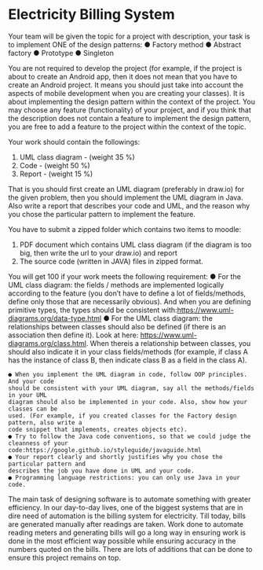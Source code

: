 # Electricity Billing System

Your team will be given the topic for a project with description, your task is to implement ONE of
the design patterns:
● Factory method
● Abstract factory
● Prototype
● Singleton

You are not required to develop the project (for example, if the project is about to create an
Android app, then it does not mean that you have to create an Android project. It means you
should just take into account the aspects of mobile development when you are creating your
classes). It is about implementing the design pattern within the context of the project. You may
choose any feature (functionality) of your project, and if you think that the description does not
contain a feature to implement the design pattern, you are free to add a feature to the project
within the context of the topic.

Your work should contain the followings:

1. UML class diagram - (weight 35 %)
2. Code - (weight 50 %)
3. Report - (weight 15 %)

That is you should first create an UML diagram (preferably in draw.io) for the given problem,
then you should implement the UML diagram in Java. Also write a report that describes your
code and UML, and the reason why you chose the particular pattern to implement the feature.

You have to submit a zipped folder which contains two items to moodle:

1. PDF document which contains UML class diagram (if the diagram is too big, then write
    the url to your draw.io) and report
2. The source code (written in JAVA) files in zipped format.

You will get 100 if your work meets the following requirement:
● For the UML class diagram: the fields / methods are implemented logically according to
the feature (you don’t have to define a lot of fields/methods, define only those that are
necessarily obvious). And when you are defining primitive types, the types should be
consistent with:https://www.uml-diagrams.org/data-type.html
● For the UML class diagram: the relationships between classes should also be defined (if
there is an association then define it). Look at here:
https://www.uml-diagrams.org/class.html. When thereis a relationship between classes,
you should also indicate it in your class fields/methods (for example, if class A has the
instance of class B, then indicate class B as a field in the class A).


```
● When you implement the UML diagram in code, follow OOP principles. And your code
should be consistent with your UML diagram, say all the methods/fields in your UML
diagram should also be implemented in your code. Also, show how your classes can be
used. (For example, if you created classes for the Factory design pattern, also write a
code snippet that implements, creates objects etc).
● Try to follow the Java code conventions, so that we could judge the cleanness of your
code:https://google.github.io/styleguide/javaguide.html
● Your report clearly and shortly justifies why you chose the particular pattern and
describes the job you have done in UML and your code.
● Programming language restrictions: you can only use Java in your code.
```

The main task of designing software is to automate something with greater efficiency. In our day-to-day lives,
one of the biggest systems that are in dire need of automation is the billing system for electricity. Till today,
bills are generated manually after readings are taken. Work done to automate reading meters and generating
bills will go a long way in ensuring work is done in the most efficient way possible while ensuring accuracy in the
numbers quoted on the bills. There are lots of additions that can be done to ensure this
project remains on top.
